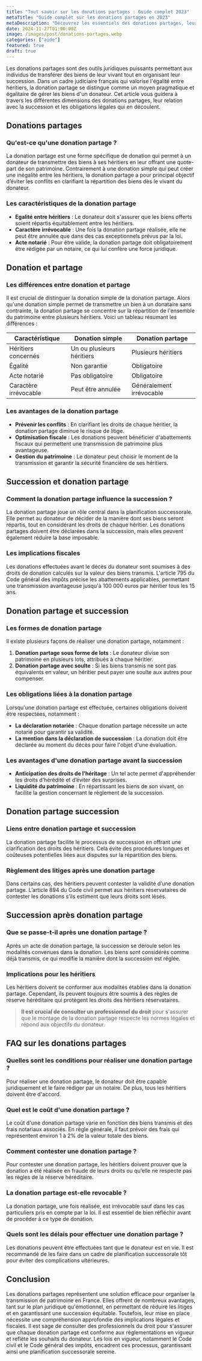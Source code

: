 ```yaml
---
title: "Tout savoir sur les donations partages : Guide complet 2023"
metaTitle: "Guide complet sur les donations partages en 2023"
metaDescription: "Découvrez les essentiels des donations partages, leur impact sur la succession et les aspects juridiques essentiels."
date: 2024-11-27T01:00:00Z
image: /images/post/donations-partages.webp
categories: ["aide"]
featured: true
draft: true
---
```


Les donations partages sont des outils juridiques puissants permettant aux individus de transférer des biens de leur vivant tout en organisant leur succession. Dans un cadre judiciaire français qui valorise l'égalité entre héritiers, la donation partage se distingue comme un moyen pragmatique et égalitaire de gérer les biens d'un donateur. Cet article vous guidera à travers les différentes dimensions des donations partages, leur relation avec la succession et les obligations légales qui en découlent.

## Donations partages

### Qu'est-ce qu'une donation partage ?

La donation partage est une forme spécifique de donation qui permet à un donateur de transmettre des biens à ses héritiers en leur offrant une quote-part de son patrimoine. Contrairement à une donation simple qui peut créer une inégalité entre les héritiers, la donation partage a pour principal objectif d’éviter les conflits en clarifiant la répartition des biens dès le vivant du donateur.

### Les caractéristiques de la donation partage

- **Egalité entre héritiers** : Le donateur doit s'assurer que les biens offerts soient répartis équitablement entre les héritiers.
- **Caractère irrévocable** : Une fois la donation partage réalisée, elle ne peut être annulée que dans des cas exceptionnels prévus par la loi.
- **Acte notarié** : Pour être valide, la donation partage doit obligatoirement être rédigée par un notaire, ce qui lui confère une force juridique.

## Donation et partage

### Les différences entre donation et partage

Il est crucial de distinguer la donation simple de la donation partage. Alors qu'une donation simple permet de transmettre un bien à un donataire sans contrainte, la donation partage se concentre sur la répartition de l'ensemble du patrimoine entre plusieurs héritiers. Voici un tableau résumant les différences :

| Caractéristique         | Donation simple                       | Donation partage                       |
|------------------------|--------------------------------------|---------------------------------------|
| Héritiers concernés     | Un ou plusieurs héritiers            | Plusieurs héritiers                   |
| Égalité                 | Non garantie                         | Obligatoire                           |
| Acte notarié           | Pas obligatoire                      | Obligatoire                           |
| Caractère irrévocable   | Peut être annulée                    | Généralement irrévocable              |

### Les avantages de la donation partage

- **Prévenir les conflits** : En clarifiant les droits de chaque héritier, la donation partage diminue le risque de litige.
- **Optimisation fiscale** : Les donations peuvent bénéficier d'abattements fiscaux qui permettent une transmission de patrimoine plus avantageuse.
- **Gestion du patrimoine** : Le donateur peut choisir le moment de la transmission et garantir la sécurité financière de ses héritiers.

## Succession et donation partage

### Comment la donation partage influence la succession ?

La donation partage joue un rôle central dans la planification successorale. Elle permet au donateur de décider de la manière dont ses biens seront répartis, tout en considérant les droits de chaque héritier. Les donations partages doivent être déclarées dans la succession, mais elles peuvent également réduire la base imposable.

### Les implications fiscales

Les donations effectuées avant le décès du donateur sont soumises à des droits de donation calculés sur la valeur des biens transmis. L'article 795 du Code général des impôts précise les abattements applicables, permettant une transmission avantageuse jusqu'à 100 000 euros par héritier tous les 15 ans.

## Donation partage et succession

### Les formes de donation partage

Il existe plusieurs façons de réaliser une donation partage, notamment :

1. **Donation partage sous forme de lots** : Le donateur divise son patrimoine en plusieurs lots, attribués à chaque héritier.
2. **Donation partage avec soulte** : Si les biens transmis ne sont pas équivalents en valeur, un héritier peut payer une soulte aux autres pour compenser.

### Les obligations liées à la donation partage

Lorsqu'une donation partage est effectuée, certaines obligations doivent être respectées, notamment :

- **La déclaration notariée** : Chaque donation partage nécessite un acte notarié pour garantir sa validité.
- **La mention dans la déclaration de succession** : La donation doit être déclarée au moment du décès pour faire l'objet d'une évaluation.

### Les avantages d'une donation partage avant la succession

- **Anticipation des droits de l’héritage** : Un tel acte permet d'appréhender les droits d’hérédité et d’éviter des surprises.
- **Liquidité du patrimoine** : En répartissant les biens de son vivant, on facilite la gestion concernant le règlement de la succession.

## Donation partage succession

### Liens entre donation partage et succession

La donation partage facilite le processus de succession en offrant une clarification des droits des héritiers. Cela évite des procédures longues et coûteuses potentielles liées aux disputes sur la répartition des biens.

### Règlement des litiges après une donation partage

Dans certains cas, des héritiers peuvent contester la validité d’une donation partage. L’article 894 du Code civil permet aux héritiers réservataires de contester les donations s’ils estiment que leurs droits sont lésés.

## Succession après donation partage

### Que se passe-t-il après une donation partage ?

Après un acte de donation partage, la succession se déroule selon les modalités convenues dans la donation. Les biens sont considérés comme déjà transmis, ce qui modifie la manière dont la succession est réglée. 

### Implications pour les héritiers

Les héritiers doivent se conformer aux modalités établies dans la donation partage. Cependant, ils peuvent toujours être soumis à des règles de réserve héréditaire qui protègent les droits des héritiers réservataires.

> **Il est crucial de consulter un professionnel du droit** pour s'assurer que le montage de la donation partage respecte les normes légales et répond aux objectifs du donateur.

## FAQ sur les donations partages

### Quelles sont les conditions pour réaliser une donation partage ?

Pour réaliser une donation partage, le donateur doit être capable juridiquement et le faire rédiger par un notaire. De plus, tous les héritiers doivent être d'accord.

### Quel est le coût d'une donation partage ?

Le coût d'une donation partage varie en fonction des biens transmis et des frais notariaux associés. En règle générale, il faut prévoir des frais qui représentent environ 1 à 2% de la valeur totale des biens.

### Comment contester une donation partage ?

Pour contester une donation partage, les héritiers doivent prouver que la donation a été réalisée en fraude de leurs droits ou qu’elle ne respecte pas les règles de la réserve héréditaire.

### La donation partage est-elle revocable ?

La donation partage, une fois réalisée, est irrévocable sauf dans les cas particuliers pris en compte par la loi. Il est essentiel de bien réfléchir avant de procéder à ce type de donation.

### Quels sont les délais pour effectuer une donation partage ?

Les donations peuvent être effectuées tant que le donateur est en vie. Il est recommandé de les faire dans un cadre de planification successorale tôt pour éviter des complications ultérieures.

## Conclusion

Les donations partages représentent une solution efficace pour organiser la transmission de patrimoine en France. Elles offrent de nombreux avantages, tant sur le plan juridique qu'émotionnel, en permettant de réduire les litiges et en garantissant une succession équitable. Toutefois, leur mise en place nécessite une compréhension approfondie des implications légales et fiscales. Il est sage de consulter des professionnels du droit pour s'assurer que chaque donation partage est conforme aux réglementations en vigueur et reflète les souhaits du donateur. Les lois en vigueur, notamment le Code civil et le Code général des impôts, encadrent ces processus, garantissant ainsi une planification successorale sereine.